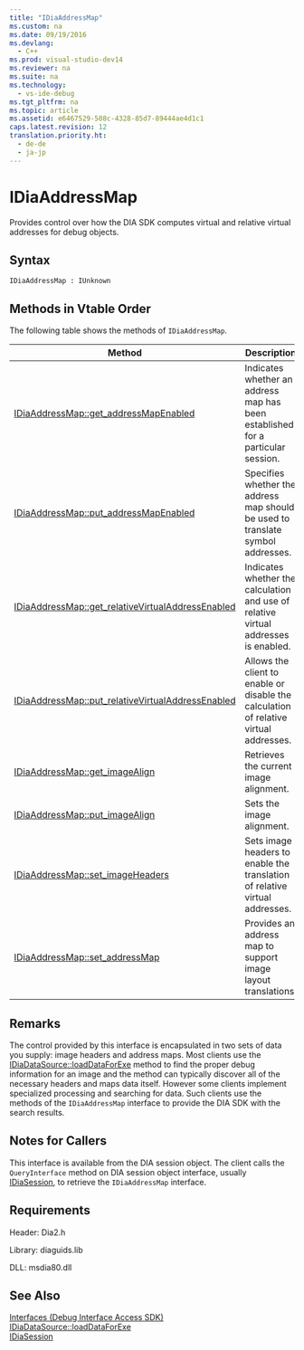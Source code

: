 ```yaml
---
title: "IDiaAddressMap"
ms.custom: na
ms.date: 09/19/2016
ms.devlang: 
  - C++
ms.prod: visual-studio-dev14
ms.reviewer: na
ms.suite: na
ms.technology: 
  - vs-ide-debug
ms.tgt_pltfrm: na
ms.topic: article
ms.assetid: e6467529-508c-4328-85d7-89444ae4d1c1
caps.latest.revision: 12
translation.priority.ht: 
  - de-de
  - ja-jp
---
```

# IDiaAddressMap
Provides control over how the DIA SDK computes virtual and relative virtual addresses for debug objects.  
  
## Syntax  
  
```  
IDiaAddressMap : IUnknown  
```  
  
## Methods in Vtable Order  
 The following table shows the methods of `IDiaAddressMap`.  
  
|Method|Description|  
|------------|-----------------|  
|[IDiaAddressMap::get_addressMapEnabled](../vs140/IDiaAddressMap--get_addressMapEnabled.md)|Indicates whether an address map has been established for a particular session.|  
|[IDiaAddressMap::put_addressMapEnabled](../vs140/IDiaAddressMap--put_addressMapEnabled.md)|Specifies whether the address map should be used to translate symbol addresses.|  
|[IDiaAddressMap::get_relativeVirtualAddressEnabled](../vs140/IDiaAddressMap--get_relativeVirtualAddressEnabled.md)|Indicates whether the calculation and use of relative virtual addresses is enabled.|  
|[IDiaAddressMap::put_relativeVirtualAddressEnabled](../vs140/IDiaAddressMap--put_relativeVirtualAddressEnabled.md)|Allows the client to enable or disable the calculation of relative virtual addresses.|  
|[IDiaAddressMap::get_imageAlign](../vs140/IDiaAddressMap--get_imageAlign.md)|Retrieves the current image alignment.|  
|[IDiaAddressMap::put_imageAlign](../vs140/IDiaAddressMap--put_imageAlign.md)|Sets the image alignment.|  
|[IDiaAddressMap::set_imageHeaders](../vs140/IDiaAddressMap--set_imageHeaders.md)|Sets image headers to enable the translation of relative virtual addresses.|  
|[IDiaAddressMap::set_addressMap](../vs140/IDiaAddressMap--set_addressMap.md)|Provides an address map to support image layout translations.|  
  
## Remarks  
 The control provided by this interface is encapsulated in two sets of data you supply: image headers and address maps. Most clients use the [IDiaDataSource::loadDataForExe](../vs140/IDiaDataSource--loadDataForExe.md) method to find the proper debug information for an image and the method can typically discover all of the necessary headers and maps data itself. However some clients implement specialized processing and searching for data. Such clients use the methods of the `IDiaAddressMap` interface to provide the DIA SDK with the search results.  
  
## Notes for Callers  
 This interface is available from the DIA session object. The client calls the `QueryInterface` method on DIA session object interface, usually [IDiaSession](../vs140/IDiaSession.md), to retrieve the `IDiaAddressMap` interface.  
  
## Requirements  
 Header: Dia2.h  
  
 Library: diaguids.lib  
  
 DLL: msdia80.dll  
  
## See Also  
 [Interfaces (Debug Interface Access SDK)](../vs140/Interfaces--Debug-Interface-Access-SDK-.md)   
 [IDiaDataSource::loadDataForExe](../vs140/IDiaDataSource--loadDataForExe.md)   
 [IDiaSession](../vs140/IDiaSession.md)
